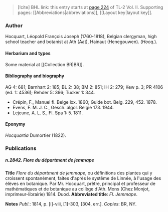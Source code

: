 > [!cite] BHL link: this entry starts at [page 224](https://www.biodiversitylibrary.org/item/103253#page/250/mode/1up) of TL-2 Vol. II.
> Supporting pages: [[Abbreviations|abbreviations]], [[Layout key|layout key]].

### Author

Hocquart, Léopold François Joseph (1760-1818), Belgian clergyman, high school teacher and botanist at Ath (Aat), Hainaut (Henegouwen). (*Hocq.*).

#### Herbarium and types

Some material at [[Collection BR|BR]].

#### Bibliography and biography

AG 4: 681; Barnhart 2: 185; BL 2: 38; BM 2: 851; IH 2: 279; Kew p. 3; PR 4106 (ed. 1: 4536); Rehder 5: 396; Tucker 1: 344.
- Crépin, F., Manuel fl. Belge lxx. 1860; Guide bot. Belg. 229, 452. 1878.
- Evens, F. M. J. C., Gesch. algol. Belgie 173. 1944.
- Lejeune, A. L. S., Fl. Spa 1: 5. 1811.

#### Eponymy

*Hocquartia* Dumortier (1822).

### Publications

##### n.2842. Flore du départment de jemmape

**Title**
*Flore du départment de jemmape*, ou définitions des plantes qui y croissent spontanément, faites d'après le systême de Linnée, à l'usage des élèves en botanique. Par Mr. Hocquart, prêtre, principal et professeur de mathématiques et de botanique au collège d'Ath. Mons (Chez Monjot, imprimeur-librairie) 1814. Duod.
**Abbreviated title**: *Fl. Jemmape*.

**Notes**
*Publ*.: 1814, p. \[i\]-viii, \[1\]-303, \[304, err.\]. *Copies*: BR, NY.

